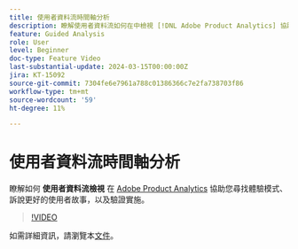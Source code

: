 ```yaml
---
title: 使用者資料流時間軸分析
description: 瞭解使用者資料流如何在中檢視 [!DNL Adobe Product Analytics] 協助您尋找體驗模式、訴說更好的使用者故事，以及驗證實施。
feature: Guided Analysis
role: User
level: Beginner
doc-type: Feature Video
last-substantial-update: 2024-03-15T00:00:00Z
jira: KT-15092
source-git-commit: 7304fe6e7961a788c01386366c7e2fa738703f86
workflow-type: tm+mt
source-wordcount: '59'
ht-degree: 11%

---
```


# 使用者資料流時間軸分析

瞭解如何 **使用者資料流檢視** 在 [Adobe Product Analytics](../../adobe-product-analytics/adobe-product-analytics-overview.md) 協助您尋找體驗模式、訴說更好的使用者故事，以及驗證實施。

>[!VIDEO](https://video.tv.adobe.com/v/3427810/?learn=on)

如需詳細資訊，請瀏覽本[文件](https://experienceleague.adobe.com/en/docs/analytics-platform/using/guided-analysis/streams/timeline)。
